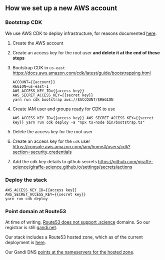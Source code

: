 ## How we set up a new AWS account

### Bootstrap CDK

We use AWS CDK to deploy infrastructure, for reasons documented [here](../doc/adrs/deployment.md).

1) Create the AWS account
2) Create an access key for the root user **and delete it at the end of these steps**
3) Bootstrap CDK in `us-east` https://docs.aws.amazon.com/cdk/latest/guide/bootstrapping.html

   ```
   ACCOUNT={{account}}
   REGION=us-east-1
   AWS_ACCESS_KEY_ID={{access key}} 
   AWS_SECRET_ACCESS_KEY={{secret key}} 
   yarn run cdk bootstrap aws://$ACCOUNT/$REGION
   ```

4) Create IAM user and groups ready for CDK to use 

   ```
   AWS_ACCESS_KEY_ID={{access key}} AWS_SECRET_ACCESS_KEY={{secret key}} yarn run cdk deploy -a "npx ts-node bin/bootstrap.ts"
   ```

5) Delete the access key for the root user
6) Create an access key for the `cdk` user https://console.aws.amazon.com/iam/home#/users/cdk?section=security_credentials
7) Add the cdk key details to github secrets
   https://github.com/giraffe-science/giraffe-science.github.io/settings/secrets/actions   

### Deploy the stack 

```
AWS_ACCESS_KEY_ID={{access key}} 
AWS_SECRET_ACCESS_KEY={{secret key}} 
yarn run cdk deploy
```

### Point domain at Route53

At time of writing, [Route53 does not support .science](https://docs.aws.amazon.com/Route53/latest/DeveloperGuide/registrar-tld-list.html#S)
domains. So our registrar is still [gandi.net](gandi.net).

Our stack includes a Route53 hosted zone, which as of the current deployment is 
[here](https://console.aws.amazon.com/route53/v2/hostedzones#ListRecordSets/Z06476631ST7OH4711Z2G).

Our Gandi DNS [points at the nameservers for the hosted zone](https://docs.aws.amazon.com/Route53/latest/DeveloperGuide/migrate-dns-domain-inactive.html#migrate-dns-update-domain-inactive).
